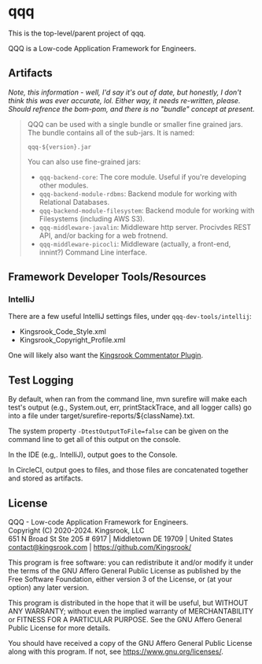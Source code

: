 # qqq

This is the top-level/parent project of qqq.

QQQ is a Low-code Application Framework for Engineers.

## Artifacts
*Note, this information - well, I'd say it's out of date, but honestly, I don't
think this was ever accurate, lol.  Either way, it needs re-written, please.
Should refrence the bom-pom, and there is no "bundle" concept at present.*

> QQQ can be used with a single bundle or smaller fine grained jars.
> The bundle contains all of the sub-jars.  It is named:
> 
> ```qqq-${version}.jar```
> 
> You can also use fine-grained jars:
> - `qqq-backend-core`: The core module.  Useful if you're developing other modules.
> - `qqq-backend-module-rdbms`: Backend module for working with Relational Databases.
> - `qqq-backend-module-filesystem`: Backend module for working with Filesystems (including AWS S3).
> - `qqq-middleware-javalin`: Middleware http server.  Procivdes REST API, and/or backing for a web frotnend.
> - `qqq-middleware-picocli`: Middleware (actually, a front-end, innint?) Command Line interface.

## Framework Developer Tools/Resources
### IntelliJ
There are a few useful IntelliJ settings files, under `qqq-dev-tools/intellij`:
- Kingsrook_Code_Style.xml
- Kingsrook_Copyright_Profile.xml

One will likely also want the [Kingsrook Commentator
Plugin](https://plugins.jetbrains.com/plugin/19325-kingsrook-commentator).

## Test Logging
By default, when ran from the command line, mvn surefire will make each test's
output (e.g., System.out, err, printStackTrace, and all logger calls) go into a 
file under target/surefire-reports/${className}.txt. 

The system property `-DtestOutputToFile=false` can be given on the command line
to get all of this output on the console.

In the IDE (e.g,. IntelliJ), output goes to the Console.

In CircleCI, output goes to files, and those files are concatenated together and 
stored as artifacts.


## License
QQQ - Low-code Application Framework for Engineers. \
Copyright (C) 2020-2024.  Kingsrook, LLC \
651 N Broad St Ste 205 # 6917 | Middletown DE 19709 | United States \
contact@kingsrook.com | https://github.com/Kingsrook/

This program is free software: you can redistribute it and/or modify
it under the terms of the GNU Affero General Public License as
published by the Free Software Foundation, either version 3 of the
License, or (at your option) any later version.

This program is distributed in the hope that it will be useful,
but WITHOUT ANY WARRANTY; without even the implied warranty of
MERCHANTABILITY or FITNESS FOR A PARTICULAR PURPOSE.  See the
GNU Affero General Public License for more details.

You should have received a copy of the GNU Affero General Public License
along with this program.  If not, see <https://www.gnu.org/licenses/>.
